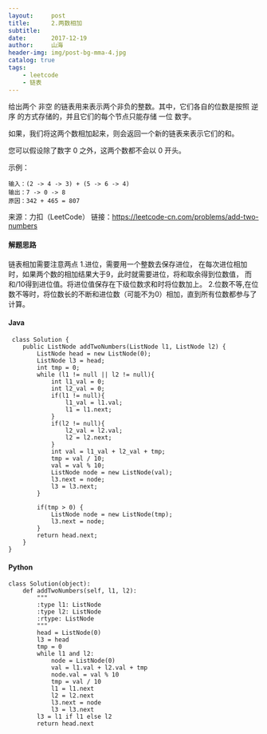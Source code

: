 ```yaml
---
layout:     post
title:      2.两数相加
subtitle:   
date:       2017-12-19
author:     山海
header-img: img/post-bg-mma-4.jpg
catalog: true
tags:
    - leetcode
    - 链表 
---
```


给出两个 非空 的链表用来表示两个非负的整数。其中，它们各自的位数是按照 逆序 的方式存储的，并且它们的每个节点只能存储 一位 数字。

如果，我们将这两个数相加起来，则会返回一个新的链表来表示它们的和。

您可以假设除了数字 0 之外，这两个数都不会以 0 开头。

示例：

    输入：(2 -> 4 -> 3) + (5 -> 6 -> 4)
    输出：7 -> 0 -> 8
    原因：342 + 465 = 807

来源：力扣（LeetCode）
链接：https://leetcode-cn.com/problems/add-two-numbers

#### 解题思路
链表相加需要注意两点
1.进位，需要用一个整数去保存进位，
在每次进位相加时，如果两个数的相加结果大于9，此时就需要进位，将和取余得到位数值，
而和/10得到进位值。将进位值保存在下级位数求和时将位数加上。
2.位数不等,在位数不等时，将位数长的不断和进位数（可能不为0）相加，直到所有位数都参与了计算。

#### Java
```
 class Solution {
    public ListNode addTwoNumbers(ListNode l1, ListNode l2) {
        ListNode head = new ListNode(0);
        ListNode l3 = head;
        int tmp = 0;
        while (l1 != null || l2 != null){
            int l1_val = 0;
            int l2_val = 0;
            if(l1 != null){
                l1_val = l1.val;
                l1 = l1.next;
            }
            if(l2 != null){
                l2_val = l2.val;
                l2 = l2.next;
            }
            int val = l1_val + l2_val + tmp;
            tmp = val / 10;
            val = val % 10;
            ListNode node = new ListNode(val);
            l3.next = node;
            l3 = l3.next;
        }
        
        if(tmp > 0) {
            ListNode node = new ListNode(tmp);
            l3.next = node;
        }
        return head.next;
    }
}
 ```




#### Python
``` 
class Solution(object):
    def addTwoNumbers(self, l1, l2):
        """
        :type l1: ListNode
        :type l2: ListNode
        :rtype: ListNode
        """
        head = ListNode(0)
        l3 = head
        tmp = 0
        while l1 and l2:
            node = ListNode(0)
            val = l1.val + l2.val + tmp
            node.val = val % 10
            tmp = val / 10
            l1 = l1.next 
            l2 = l2.next 
            l3.next = node 
            l3 = l3.next 
        l3 = l1 if l1 else l2 
        return head.next
```


